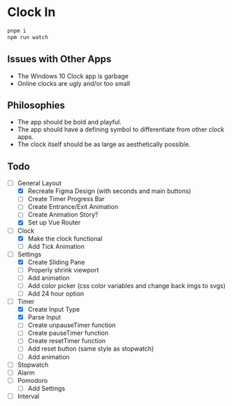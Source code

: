 # Clock In

```bash
pnpm i
npm run watch
```

## Issues with Other Apps

- The Windows 10 Clock app is garbage
- Online clocks are ugly and/or too small

## Philosophies

- The app should be bold and playful.
- The app should have a defining symbol to differentiate from other clock apps.
- The clock itself should be as large as aesthetically possible.

## Todo

- [ ] General Layout
  - [X] Recreate Figma Design (with seconds and main buttons)
  - [ ] Create Timer Progress Bar
  - [ ] Create Entrance/Exit Animation
  - [ ] Create Animation Story?
  - [X] Set up Vue Router
- [ ] Clock
  - [X] Make the clock functional
  - [ ] Add Tick Animation
- [ ] Settings
  - [X] Create Sliding Pane
  - [ ] Properly shrink viewport
  - [ ] Add animation
  - [ ] Add color picker (css color variables and change back imgs to svgs)
  - [ ] Add 24 hour option
- [ ] Timer
  - [X] Create Input Type
  - [X] Parse Input
  - [ ] Create unpauseTimer function
  - [ ] Create pauseTimer function
  - [ ] Create resetTimer function
  - [ ] Add reset button (same style as stopwatch)
  - [ ] Add animation
- [ ] Stopwatch
- [ ] Alarm
- [ ] Pomodoro
  - [ ] Add Settings
- [ ] Interval